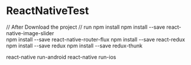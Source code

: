# ReactNativeTest
// After Download the project 
// run
npm install
npm install --save react-native-image-slider    
npm install --save react-native-router-flux
npm install --save react-redux
npm install --save redux
npm install --save redux-thunk

react-native run-android
react-native run-ios
